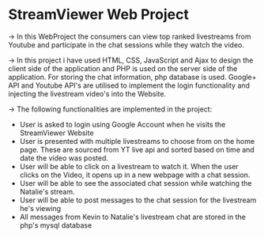 # StreamViewer Web Project
-> In this WebProject the consumers can view top ranked livestreams from Youtube and participate in the chat sessions while they
watch the video.

-> In this project i have used HTML, CSS, JavaScript and Ajax to design the client side of the application and 
PHP is used on the server side of the application. For storing the chat information, php database is used. 
Google+ API and Youtube API's are utilised to implement the login functionality and injecting the livestream video's into 
the Website.

-> The following functionalities are implemented in the project:
  - User is asked to login using Google Account when he visits the StreamViewer Website
  - User is presented with multiple livestreams to choose from on the home page. These are sourced from YT live api and 
    sorted based on time and date the video was posted.
  - User will be able to click on a livestream to watch it. When the user clicks on the Video, it opens up in a new webpage 
    with a chat session.
  - User will be able to see the associated chat session while watching the Natalie's stream.
  - User will be able to post messages to the chat session for the livestream he's viewing
  - All messages from Kevin to Natalie's livestream chat are stored in the php's mysql database


